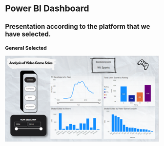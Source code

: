 # Power BI Dashboard
## Presentation according to the platform that we have selected.

### General Selected

![Sample Power BI Shape Template](https://github.com/lloriz/RaulLloriz_Portfolio/blob/main/Videogame_Data_Cleaning_and_Visual%5BPYTHON%20%26%20POWER%20BI%5D/capturas/captura%20general.PNG)

